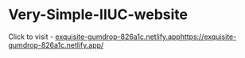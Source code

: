 # Very-Simple-IIUC-website
Click to visit - [exquisite-gumdrop-826a1c.netlify.app](https://exquisite-gumdrop-826a1c.netlify.app/)https://exquisite-gumdrop-826a1c.netlify.app/
